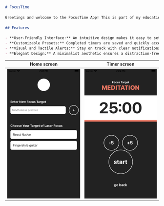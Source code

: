 ```markdown
# FocusTime

Greetings and welcome to the FocusTime App! This is part of my educational journey through the "Complete React Native in 2023: Zero to Mastery (with Hooks)" course on Udemy, where I cultivated my skills in mobile app development.

## Features

- **User-Friendly Interface:** An intuitive design makes it easy to set and manage timers.
- **Customizable Presets:** Completed timers are saved and quickly accessible for your common goals.
- **Visual and Tactile Alerts:** Stay on track with clear notifications.
- **Elegant Design:** A minimalist aesthetic ensures a distraction-free experience.
```

| Home screen              | Timer screen                 |
| ------------------------ | ---------------------------- |
| ![Home](home_screen.png) | ![Timer](./timer_screen.png) |
